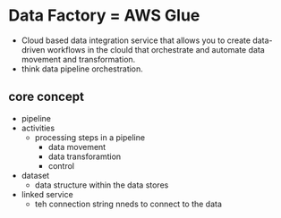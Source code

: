 # Data Factory = AWS Glue
- Cloud based data integration service that allows you to create data-driven workflows in the clould that orchestrate and automate data movement and transformation.
- think data pipeline orchestration.

## core concept
- pipeline
- activities
  - processing steps in a pipeline
    * data movement
    * data transforamtion
    * control
- dataset
  - data structure within the data stores
- linked service
  - teh connection string nneds to connect to the data
